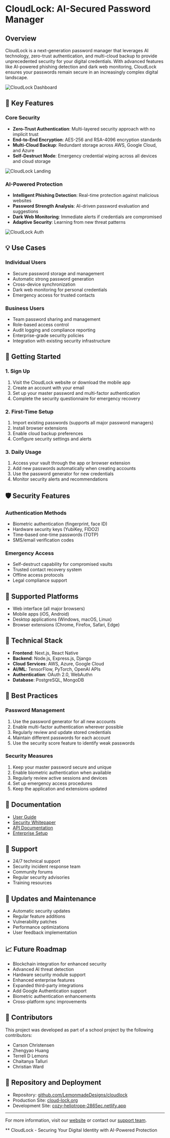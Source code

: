 # **CloudLock**: AI-Secured Password Manager

## Overview

CloudLock is a next-generation password manager that leverages AI technology, zero-trust authentication, and multi-cloud backup to provide unprecedented security for your digital credentials. With advanced features like AI-powered phishing detection and dark web monitoring, CloudLock ensures your passwords remain secure in an increasingly complex digital landscape.

![CloudLock Dashboard](/public/imgs/pic_3.png)

## 🔐 Key Features

### Core Security

- **Zero-Trust Authentication**: Multi-layered security approach with no implicit trust
- **End-to-End Encryption**: AES-256 and RSA-4096 encryption standards
- **Multi-Cloud Backup**: Redundant storage across AWS, Google Cloud, and Azure
- **Self-Destruct Mode**: Emergency credential wiping across all devices and cloud storage

![CloudLock Landing](/public/imgs/pic_2.png)

### AI-Powered Protection

- **Intelligent Phishing Detection**: Real-time protection against malicious websites
- **Password Strength Analysis**: AI-driven password evaluation and suggestions
- **Dark Web Monitoring**: Immediate alerts if credentials are compromised
- **Adaptive Security**: Learning from new threat patterns

![CloudLock Auth](/public/imgs/pic_1.png)

## 💡 Use Cases

### Individual Users

- Secure password storage and management
- Automatic strong password generation
- Cross-device synchronization
- Dark web monitoring for personal credentials
- Emergency access for trusted contacts

### Business Users

- Team password sharing and management
- Role-based access control
- Audit logging and compliance reporting
- Enterprise-grade security policies
- Integration with existing security infrastructure

## 🚀 Getting Started

### 1. Sign Up

1. Visit the CloudLock website or download the mobile app
2. Create an account with your email
3. Set up your master password and multi-factor authentication
4. Complete the security questionnaire for emergency recovery

### 2. First-Time Setup

1. Import existing passwords (supports all major password managers)
2. Install browser extensions
3. Enable cloud backup preferences
4. Configure security settings and alerts

### 3. Daily Usage

1. Access your vault through the app or browser extension
2. Add new passwords automatically when creating accounts
3. Use the password generator for new credentials
4. Monitor security alerts and recommendations

## 🛡️ Security Features

### Authentication Methods

- Biometric authentication (fingerprint, face ID)
- Hardware security keys (YubiKey, FIDO2)
- Time-based one-time passwords (TOTP)
- SMS/email verification codes

### Emergency Access

- Self-destruct capability for compromised vaults
- Trusted contact recovery system
- Offline access protocols
- Legal compliance support

## 📱 Supported Platforms

- Web interface (all major browsers)
- Mobile apps (iOS, Android)
- Desktop applications (Windows, macOS, Linux)
- Browser extensions (Chrome, Firefox, Safari, Edge)

## 🔧 Technical Stack

- **Frontend**: Next.js, React Native
- **Backend**: Node.js, Express.js, Django
- **Cloud Services**: AWS, Azure, Google Cloud
- **AI/ML**: TensorFlow, PyTorch, OpenAI APIs
- **Authentication**: OAuth 2.0, WebAuthn
- **Database**: PostgreSQL, MongoDB

## 🌟 Best Practices

### Password Management

1. Use the password generator for all new accounts
2. Enable multi-factor authentication wherever possible
3. Regularly review and update stored credentials
4. Maintain different passwords for each account
5. Use the security score feature to identify weak passwords

### Security Measures

1. Keep your master password secure and unique
2. Enable biometric authentication when available
3. Regularly review active sessions and devices
4. Set up emergency access procedures
5. Keep the application and extensions updated

## 📖 Documentation

- [User Guide](docs/user-guide.md)
- [Security Whitepaper](docs/security.md)
- [API Documentation](docs/api.md)
- [Enterprise Setup](docs/enterprise.md)

## 🤝 Support

- 24/7 technical support
- Security incident response team
- Community forums
- Regular security advisories
- Training resources

## 🔄 Updates and Maintenance

- Automatic security updates
- Regular feature additions
- Vulnerability patches
- Performance optimizations
- User feedback implementation

## 📈 Future Roadmap

- Blockchain integration for enhanced security
- Advanced AI threat detection
- Hardware security module support
- Enhanced enterprise features
- Expanded third-party integrations
- Add Google Authentication support
- Biometric authentication enhancements
- Cross-platform sync improvements

## 👥 Contributors

This project was developed as part of a school project by the following contributors:

- Carson Christensen
- Zhengyao Huang
- Terrell D Lemons
- Chaitanya Talluri
- Christian Ward

## 📝 Repository and Deployment

- Repository: [github.com/LemonmadeDesigns/cloudlock](https://github.com/LemonmadeDesigns/cloudlock)
- Production Site: [cloud-lock.org](https://cloud-lock.org)
- Development Site: [cozy-heliotrope-2865ec.netlify.app](https://cozy-heliotrope-2865ec.netlify.app)

---

For more information, visit our [website](http://cloud-lock.org) or contact our [support team](mailto:support@cloud-lock.org).

** CloudLock - Securing Your Digital Identity with AI-Powered Protection
